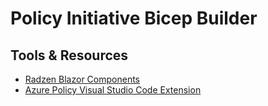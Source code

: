 # Policy Initiative Bicep Builder

## Tools & Resources

- [Radzen Blazor Components](https://blazor.radzen.com/docs/index.html)
- [Azure Policy Visual Studio Code Extension](https://marketplace.visualstudio.com/items?itemName=AzurePolicy.azurepolicyextension)